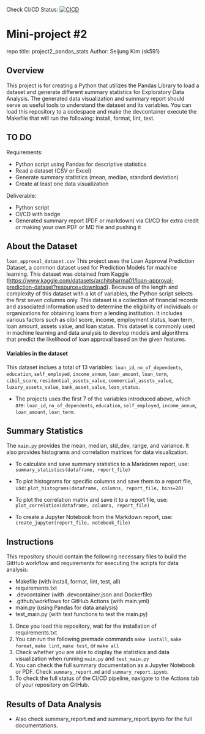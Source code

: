 Check CI/CD Status:
[![CICD](https://github.com/nogibjj/project2_pandas_stats/actions/workflows/main.yml/badge.svg)](https://github.com/nogibjj/project2_pandas_stats/actions/workflows/main.yml)

# Mini-project #2
repo title: project2_pandas_stats
Author: Seijung Kim (sk591)

## Overview
This project is for creating a Python that utilizes the Pandas Library to load a dataset and generate different summary statistics for Exploratory Data Analysis. The generated data visualization and summary report should serve as useful tools to understand the dataset and its variables. You can load this repository to a codespace and make the devcontainer execute the Makefile that will run the following: install, format, lint, test.

## TO DO
Requirements:

* Python script using Pandas for descriptive statistics
* Read a dataset (CSV or Excel)
* Generate summary statistics (mean, median, standard deviation)
* Create at least one data visualization

Deliverable:

* Python script 
* CI/CD with badge
* Generated summary report (PDF or markdown) via CI/CD for extra credit or making your own PDF or MD file and pushing it 

## About the Dataset
`loan_approval_dataset.csv`
This project uses the Loan Approval Prediction Dataset, a common dataset used for Prediction Models for machine learning. This dataset was obtained from Kaggle (https://www.kaggle.com/datasets/architsharma01/loan-approval-prediction-dataset?resource=download). Because of the length and complexity of this dataset with a lot of variables, the Python script selects the first seven columns only. This dataset is a collection of financial records and associated information used to determine the eligibility of individuals or organizations for obtaining loans from a lending institution. It includes various factors such as cibil score, income, employment status, loan term, loan amount, assets value, and loan status. This dataset is commonly used in machine learning and data analysis to develop models and algorithms that predict the likelihood of loan approval based on the given features.

#### Variables in the dataset
This dataset inclues a total of 13 variables: `loan_id`, `no_of_dependents`, `education`, `self_employed`, `income_annum`, `loan_amount`, `loan_term`, `cibil_score`, `residential_assets_value`, `commercial_assets_value`, `luxury_assets_value`, `bank_asset_value`, `loan_status`. 
* The projects uses the first 7 of the variables introduced above, which are: `loan_id`, `no_of_dependents`, `education`, `self_employed`, `income_annum`, `loan_amount`, `loan_term`.

## Summary Statistics
The `main.py` provides the mean, median, std_dev, range, and variance. It also provides histograms and correlation matrices for data visualization.

* To calculate and save summary statistics to a Markdown report, use:
`summary_statistics(dataframe, report_file)`

* To plot histograms for specific columns and save them to a report file, use: 
`plot_histograms(dataframe, columns, report_file, bins=20)`

* To plot the correlation matrix and save it to a report file, use:
`plot_correlation(dataframe, columns, report_file)`

* To create a Jupyter Notebook from the Markdown report, use:
`create_jupyter(report_file, notebook_file)`

## Instructions
This repository should contain the following necessary files to build the GitHub workflow and requirements for executing the scripts for data analysis:

* Makefile (with install, format, lint, test, all)
* requirements.txt
* .devcontainer (with .devcontainer.json and Dockerfile)
* .github/workflows for GitHub Actions (with main.yml)
* main.py (using Pandas for data analysis)
* test_main.py (with test functions to test the main.py)

1. Once you load this repository, wait for the installation of requirements.txt
2. You can run the following premade commands `make install`, `make format`, `make lint`, `make test`, or `make all`
3. Check whether you are able to display the statistics and data visualization when running `main.py` and `test_main.py`
4. You can check the full summary documentation as a Jupyter Notebook or PDF. Check `summary_report.md` and `summary_report.ipynb`.
5. To check the full status of the CI/CD pipeline, navigate to the Actions tab of your repository on GitHub.

## Results of Data Analysis
* Also check summary_report.md and summary_report.ipynb for the full documentations.